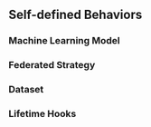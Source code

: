 ## Self-defined Behaviors

### Machine Learning Model



### Federated Strategy



### Dataset





### Lifetime Hooks

